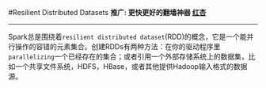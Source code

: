 #Resilient Distributed Datasets
**推广: 更快更好的翻墙神器 [红杏]( http://honx.in/i/VPZdDZnKEyd7byzB)**

---
Spark总是围绕着`resilient distributed dataset`(RDD)的概念，它是一个能并行操作的容错的元素集合。创建RDDs有两种方法：在你的驱动程序里`parallelizing`一个已经存在的集合；或者引用一个外部存储系统上的数据集，比如一个共享文件系统，HDFS，HBase，或者其他提供Hadoop输入格式的数据源。